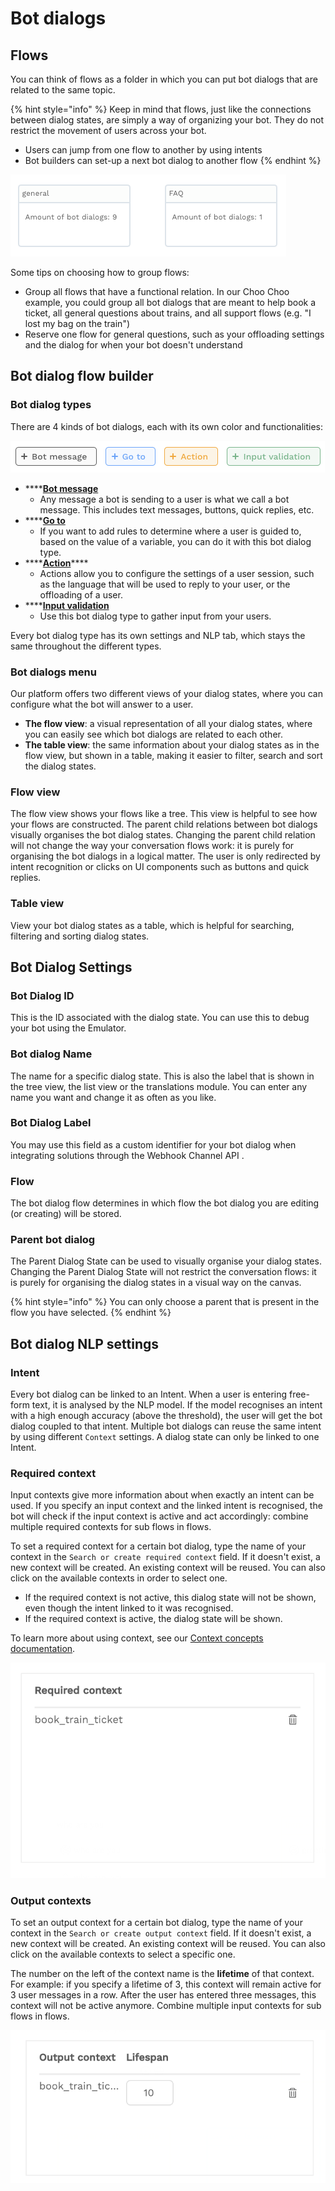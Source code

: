 # Bot dialogs

## Flows

You can think of flows as a folder in which you can put bot dialogs that are related to the same topic.

{% hint style="info" %}
Keep in mind that flows, just like the connections between dialog states, are simply a way of organizing your bot. They do not restrict the movement of users across your bot.

* Users can jump from one flow to another by using intents 
* Bot builders can set-up a next bot dialog to another flow
{% endhint %}

![](../../.gitbook/assets/image%20%286%29.png)

Some tips on choosing how to group flows:

* Group all flows that have a functional relation. In our Choo Choo example, you could group all bot dialogs that are meant to help book a ticket, all general questions about trains, and all support flows \(e.g. "I lost my bag on the train"\)
* Reserve one flow for general questions, such as your offloading settings and the dialog for when your bot doesn't understand

## Bot dialog flow builder

### Bot dialog types

There are 4 kinds of bot dialogs, each with its own color and functionalities:

![](../../.gitbook/assets/image%20%28152%29.png)

* \*\*\*\*[**Bot message**](message-components.md)
  * Any message a bot is sending to a user is what we call a bot message. This includes text messages, buttons, quick replies, etc.
* \*\*\*\*[**Go to**](plugins.md)
  * If you want to add rules to determine where a user is guided to, based on the value of a variable, you can do it with this bot dialog type.
* \*\*\*\*[**Action**](action-bot-dialog.md)\*\*\*\*
  * Actions allow you to configure the settings of a user session, such as the language that will be used to reply to your user, or the offloading of a user.
* \*\*\*\*[**Input validation**](user-input-bot-dialog.md)
  * Use this bot dialog type to gather input from your users.

Every bot dialog type has its own settings and NLP tab, which stays the same throughout the different types.

### Bot dialogs menu

Our platform offers two different views of your dialog states, where you can configure what the bot will answer to a user.

* **The flow view**: a visual representation of all your dialog states, where you can easily see which bot dialogs are related to each other.
* **The table view**: the same information about your dialog states as in the flow view, but shown in a table, making it easier to filter, search and sort the dialog states.

### Flow view

The flow view shows your flows like a tree. This view is helpful to see how your flows are constructed. The parent child relations between bot dialogs visually organises the bot dialog states. Changing the parent child relation will not change the way your conversation flows work: it is purely for organising the bot dialogs in a logical matter. The user is only redirected by intent recognition or clicks on UI components such as buttons and quick replies.

### Table view

View your bot dialog states as a table, which is helpful for searching, filtering and sorting dialog states.

## Bot Dialog Settings

### Bot Dialog ID

This is the ID associated with the dialog state. You can use this to debug your bot using the Emulator.

### Bot dialog Name

The name for a specific dialog state. This is also the label that is shown in the tree view, the list view or the translations module. You can enter any name you want and change it as often as you like.

###  Bot Dialog Label

You may use this field as a custom identifier for your bot dialog when integrating solutions through the Webhook Channel API .

### Flow

The bot dialog flow determines in which flow the bot dialog you are editing \(or creating\) will be stored.

### Parent bot dialog

The Parent Dialog State can be used to visually organise your dialog states. Changing the Parent Dialog State will not restrict the conversation flows: it is purely for organising the dialog states in a visual way on the canvas.

{% hint style="info" %}
You can only choose a parent that is present in the flow you have selected.
{% endhint %}

## Bot dialog NLP settings

### Intent

Every bot dialog can be linked to an Intent. When a user is entering free-form text, it is analysed by the NLP model. If the model recognises an intent with a high enough accuracy \(above the threshold\), the user will get the bot dialog coupled to that intent. Multiple bot dialogs can reuse the same intent by using different `Context` settings. A dialog state can only be linked to one Intent.

### Required context

Input contexts give more information about when exactly an intent can be used. If you specify an input context and the linked intent is recognised, the bot will check if the input context is active and act accordingly: combine multiple required contexts for sub flows in flows.

To set a required context for a certain bot dialog, type the name of your context in the `Search or create required context` field. If it doesn't exist, a new context will be created. An existing context will be reused. You can also click on the available contexts in order to select one.

* If the required context is not active, this dialog state will not be shown, even though the intent linked to it was recognised.
* If the required context is active, the dialog state will be shown.

To learn more about using context, see our [Context concepts documentation](../../understanding-users/using-context.md).

![](../../.gitbook/assets/image%20%28245%29.png)

### Output contexts

To set an output context for a certain bot dialog, type the name of your context in the `Search or create output context` field. If it doesn't exist, a new context will be created. An existing context will be reused. You can also click on the available contexts to select a specific one.  
  
The number on the left of the context name is the **lifetime** of that context. For example: if you specify a lifetime of 3, this context will remain active for 3 user messages in a row. After the user has entered three messages, this context will not be active anymore. Combine multiple input contexts for sub flows in flows.

![](../../.gitbook/assets/image%20%2829%29.png)

